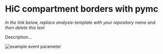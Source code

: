 # HiC compartment borders with pymc

*In the link below, replace analysis-template with your repository name and then delete this text*

Description...

![example event parameter](https://github.com/munch-group/projectname/actions/workflows/quarto-publish.yml/badge.svg?event=push)
